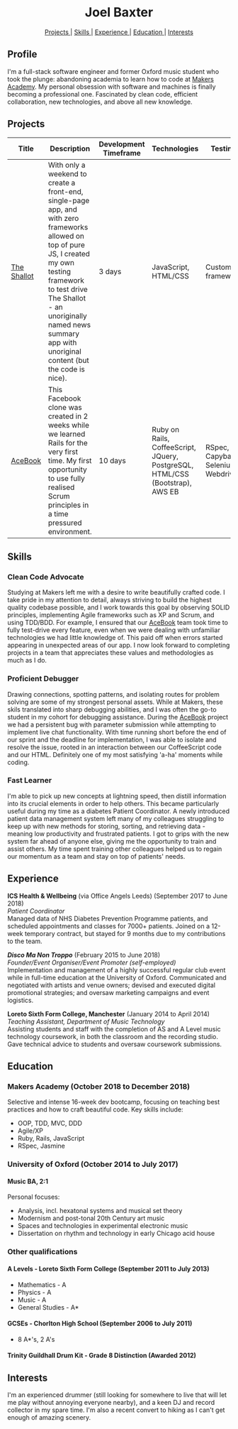 <h1 align='center'> Joel Baxter </h1>
<div align="center">
    
[Projects ](#projects) | 
[Skills ](#skills) | 
[Experience ](#experience) | 
[Education ](#education) | 
[Interests ](#interests)

</div>

## Profile

I'm a full-stack software engineer and former Oxford music student who took the plunge: abandoning academia to learn how to code at [Makers Academy](https://makers.tech/). My personal obsession with software and machines is finally becoming a professional one. Fascinated by clean code, efficient collaboration, new technologies, and above all new knowledge. 

## Projects<a name="projects"></a>    

| Title | Description | Development Timeframe | Technologies | Testing |
|--|--|--|--|--|
| [The Shallot](https://github.com/jebax/TheShallotSummary) | With only a weekend to create a front-end, single-page app, and with zero frameworks allowed on top of pure JS, I created my own testing framework to test drive The Shallot - an unoriginally named news summary app with unoriginal content (but the code is nice). | 3 days | JavaScript, HTML/CSS | Custom framework |
| [AceBook](https://github.com/chloeverity/acebook-breakfast-club) | This Facebook clone was created in 2 weeks while we learned Rails for the very first time. My first opportunity to use fully realised Scrum principles in a time pressured environment. | 10 days | Ruby on Rails, CoffeeScript, JQuery, PostgreSQL, HTML/CSS (Bootstrap), AWS EB | RSpec, Capybara, Selenium Webdriver  |

## Skills<a name="skills"></a>

### Clean Code Advocate

Studying at Makers left me with a desire to write beautifully crafted code. I take pride in my attention to detail, always striving to build the highest quality codebase possible, and I work towards this goal by observing SOLID principles, implementing Agile frameworks such as XP and Scrum, and using TDD/BDD. For example, I ensured that our [AceBook](https://github.com/chloeverity/acebook-breakfast-club) team took time to fully test-drive every feature, even when we were dealing with unfamiliar technologies we had little knowledge of. This paid off when errors started appearing in unexpected areas of our app. I now look forward to completing projects in a team that appreciates these values and methodologies as much as I do.

### Proficient Debugger

Drawing connections, spotting patterns, and isolating routes for problem solving are some of my strongest personal assets. While at Makers, these skils translated into sharp debugging abilities, and I was often the go-to student in my cohort for debugging assistance. During the [AceBook](https://github.com/chloeverity/acebook-breakfast-club) project we had a persistent bug with parameter submission while attempting to implement live chat functionality. With time running short before the end of our sprint and the deadline for implementation, I was able to isolate and resolve the issue, rooted in an interaction between our CoffeeScript code and our HTML. Definitely one of my most satisfying 'a-ha' moments while coding.

### Fast Learner

I'm able to pick up new concepts at lightning speed, then distill information into its crucial elements in order to help others. This became particularly useful during my time as a diabetes Patient Coordinator. A newly introduced patient data management system left many of my colleagues struggling to keep up with new methods for storing, sorting, and retrieving data - meaning low productivity and frustrated patients. I got to grips with the new system far ahead of anyone else, giving me the opportunity to train and assist others. My time spent training other colleagues helped us to regain our momentum as a team and stay on top of patients' needs. 

## Experience<a name="experience"></a>

**ICS Health & Wellbeing** (via Office Angels Leeds) (September 2017 to June 2018)    
*Patient Coordinator*  
Managed data of NHS Diabetes Prevention Programme patients, and scheduled appointments and classes for 7000+ patients. Joined on a 12-week temporary contract, but stayed for 9 months due to my contributions to the team.

***Disco Ma Non Troppo*** (February 2015 to June 2018)   
*Founder/Event Organiser/Event Promoter (self-employed)*  
Implementation and management of a highly successful regular club event while in full-time education at the University of Oxford. Communicated and negotiated with artists and venue owners; devised and executed digital promotional strategies; and oversaw marketing campaigns and event logistics.

**Loreto Sixth Form College, Manchester** (January 2014 to April 2014)  
*Teaching Assistant, Department of Music Technology*  
Assisting students and staff with the completion of AS and A Level music technology coursework, in both the classroom and the recording studio. Gave technical advice to students and oversaw coursework submissions.

## Education<a name="education"></a>
### Makers Academy (October 2018 to December 2018)

Selective and intense 16-week dev bootcamp, focusing on teaching best practices and how to craft beautiful code. Key skills include:

* OOP, TDD, MVC, DDD
* Agile/XP
* Ruby, Rails, JavaScript
* RSpec, Jasmine

### University of Oxford (October 2014 to July 2017)
#### Music BA, 2:1

Personal focuses:
* Analysis, incl. hexatonal systems and musical set theory
* Modernism and post-tonal 20th Century art music
* Spaces and technologies in experimental electronic music
* Dissertation on rhythm and technology in early Chicago acid house

### Other qualifications
#### A Levels - Loreto Sixth Form College (September 2011 to July 2013)
* Mathematics - A
* Physics - A
* Music - A
* General Studies - A*

#### GCSEs - Chorlton High School (September 2006 to July 2011)
* 8 A*'s, 2 A's

#### Trinity Guildhall Drum Kit - Grade 8 Distinction (Awarded 2012)

## Interests<a name="interests"></a>

I'm an experienced drummer (still looking for somewhere to live that will let me play without annoying everyone nearby), and a keen DJ and record collector in my spare time. I'm also a recent convert to hiking as I can't get enough of amazing scenery.
